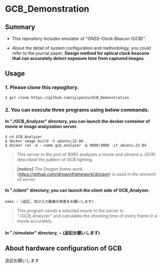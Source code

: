 # GCB_Demonstration

## Summary

- This repository includes emulator of "GNSS-Clock-Beacon (GCB)".

- About the detail of system configuration and methodology, you could refer to the journal paper; **Design method for optical clock beacons that can accurately detect exposure time from captured images**.

## Usage

### 1. Please clone this repogitory.
```
$ git clone https://github.com/ajiponzu/GCB_Demonstration
```

### 2. You can execute three programs using below commands.

#### In "./GCB_Analyzer" directory, you can launch the docker container of movie or image analyzation server.

```
$ cd GCB_Analyzer
$ docker image build -t ubuntu:22.04 .
$ docker run -d --name gcb_analyzer -p 8080:8080 -it ubuntu:22.04
```

> This server in the port of 8080 analyzes a movie and obtains a JSON described the pattern of GCB lighting.

> ***[notice]** The Drogon frame work (https://github.com/drogonframework/drogon) is used in the element of server.*

#### In "./client" directory, you can launch the client side of GCB_Analyzer.

```
make ~ (追記, 及び入力動画の用意をお願いします)
```

> This program sends a selected movie to the server in "./GCB_Analyzer" and calculates the shooting time of every frame in a movie accurately.

#### In "./simulator" directory, ~ (追記お願いします)


## About hardware configuration of GCB

追記お願いします